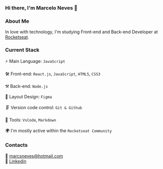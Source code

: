 
### Hi there, I'm Marcelo Neves 👋

### About Me

In love with technology, I'm studying Front-end and Back-end Developer at [Rocketseat](https://www.rocketseat.com.br/).

### Current Stack

⚡️ Main Language: `JavaScript`<br><br>
🛠  Front-end: `React.js`, `JavaScript`, `HTML5`, `CSS3`<br><br>
⚒  Back-end: `Node.js`<br><br>
🎨 Layout Design: `Figma`<br><br>
🗜  Version code control: `Git & Github`<br><br>
🚧 Tools: `VsCode`, `Markdown`<br><br>
🌍 I'm mostly active within the `Rocketseat Community`<br>

### Contacts

📩 marcsneves@hotmail.com <br>
🔗 [Linkedin](https://www.linkedin.com/in/marcelo-neves-a8235a53/)


